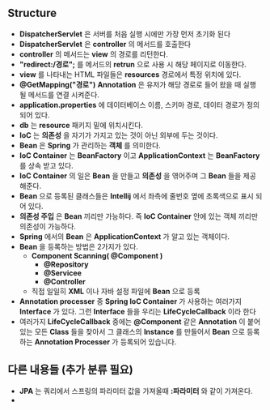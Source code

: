 ## Structure
  * __DispatcherServlet__ 은 서버를 처음 실행 시에만 가장 먼저 초기화 된다
  * __DispatcherServlet__ 은 __controller__ 의 메서드를 호출한다
  * __controller__ 의 메서드는 __view__ 의 경로를 리턴한다.
  * __"redirect:/경로";__ 를 메서드의 __retrun__ 으로 사용 시 해당 페이지로 이동한다.
  * __view__ 를 나타내는 HTML 파일들은 __resources__ 경로에서 특정 위치에 있다.
  * __@GetMapping("경로")__ __Annotation__ 은 유저가 해당 경로로 들어 왔을 때 실행될 메서드를 연결 시켜준다.
  * __application.properties__ 에 데이터베이스 이름, 스키마 경로, 데이터 경로가 정의되어 있다.
  * __db__ 는 __resource__ 패키지 밑에 위치시킨다.
  * __IoC__ 는 __의존성__ 을 자기가 가지고 있는 것이 아닌 외부에 두는 것이다.
  * __Bean__ 은 __Spring__ 가 관리하는 __객체__ 를 의미한다.
  * __IoC Container__ 는 __BeanFactory__ 이고 __ApplicationContext__ 는 __BeanFactory__ 를 상속 받고 있다.
  * __IoC Container__ 의 일은 __Bean__ 을 만들고 __의존성__ 을 엮어주며 그 __Bean__ 들을 제공해준다.
  * __Bean__ 으로 등록된 클래스들은 __Intellij__ 에서 좌측에 줄번호 옆에 초록색으로 표시 되어 있다.
  * __의존성 주입__ 은 __Bean__ 끼리만 가능하다. 즉 __IoC Container__ 안에 있는 객체 끼리만 의존성이 가능하다.
  * __Spring__ 에서의 __Bean__ 은 __ApplicationContext__ 가 알고 있는 객체이다.
  * __Bean__ 을 등록하는 방법은 2가지가 있다.
    * __Component Scanning( @Component )__ 
      * __@Repository__
      * __@Servicee__
      * __@Controller__
    * 직접 일일히 __XML__ 이나 자바 설정 파일에 __Bean__ 으로 등록
  * __Annotation processer__ 중 __Spring IoC Container__ 가 사용하는 여러가지 __Interface__ 가 있다.
    그런 __Interface__ 들을 우리는 __LifeCycleCallback__ 이라 한다
  * 여러가지 __LifeCycleCallback__ 중에는 __@Component__ 같은 __Annotation__ 이 붙어 있는 모든 __Class__ 들을 찾아서
    그 클래스의 __Instance__ 를 만들어서 __Bean__ 으로 등록하는 __Annotation Processer__ 가 등록되어 있습니다.
 ## 다른 내용들 (추가 분류 필요)
  *  __JPA__ 는 쿼리에서 스프링의 파라미터 값을 가져올때 __:파라미터__ 와 같이 가져온다.
  * 